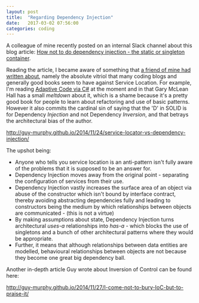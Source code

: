```yaml
---
layout: post
title:  "Regarding Dependency Injection"
date:   2017-03-02 07:56:00
categories: coding
---
```


A colleague of mine recently posted on an internal Slack channel about this blog article: [How not to do dependency injection - the static or singleton container](http://www.devtrends.co.uk/blog/how-not-to-do-dependency-injection-the-static-or-singleton-container).

Reading the article, I became aware of something that [a friend of mine had written about](http://guy-murphy.github.io/2014/11/24/service-locator-vs-dependency-injection/), namely the absolute vitriol that many coding blogs and generally good books seem to have against Service Location. For example, I'm reading [Adaptive Code via C#](https://www.amazon.co.uk/gp/product/0735683204/ref=as_li_qf_sp_asin_il_tl?ie=UTF8&camp=1634&creative=6738&creativeASIN=0735683204&linkCode=as2&tag=readingpile-21) at the moment and in that Gary McLean Hall has a small _meltdown_ about it, which is a shame because it's a pretty good book for people to learn about refactoring and use of basic patterns. However it also commits the cardinal sin of saying that the 'D' in SOLID is for Dependency _Injection_ and not Dependency _Inversion_, and that betrays the architectural bias of the author.

http://guy-murphy.github.io/2014/11/24/service-locator-vs-dependency-injection/

The upshot being:
- Anyone who tells you service location is an anti-pattern isn't fully aware of the problems that it is supposed to be an answer for.
- Dependency Injection moves away from the original point - separating the configuration of services from their use.
- Dependency Injection vastly increases the surface area of an object via abuse of the constructor which isn't bound by interface contract, thereby avoiding abstracting dependencies fully and leading to constructors being the medium by which relationships between objects are communicated - (this is not a virtue)
- By making assumptions about state, Dependency Injection turns architectural _uses-a_ relationships into _has-a_ - which blocks the use of singletons and a bunch of other architectural patterns where they would be appropriate.
- Further, it means that although relationships between data entities are modelled, behavioural relationships between objects are not because they become one great big dependency ball.

Another in-depth article Guy wrote about Inversion of Control can be found here:

http://guy-murphy.github.io/2014/11/27/I-come-not-to-bury-IoC-but-to-praise-it/